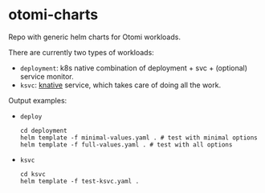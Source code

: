 # otomi-charts

Repo with generic helm charts for Otomi workloads.

There are currently two types of workloads:

- `deployment`: k8s native combination of deployment + svc + (optional) service monitor.
- `ksvc`: [knative](https://knative.dev/docs/serving/) service, which takes care of doing all the work.



Output examples:

-  `deploy`
   ```
   cd deployment
   helm template -f minimal-values.yaml . # test with minimal options
   helm template -f full-values.yaml . # test with all options
   ```
-  `ksvc`
   ```
   cd ksvc
   helm template -f test-ksvc.yaml .
   ```
